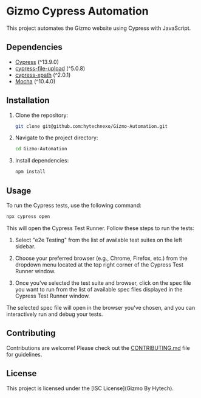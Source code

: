 # Gizmo Cypress Automation

This project automates the Gizmo website using Cypress with JavaScript.

## Dependencies

- [Cypress](https://www.cypress.io/) (^13.9.0)
- [cypress-file-upload](https://github.com/abramenal/cypress-file-upload) (^5.0.8)
- [cypress-xpath](https://github.com/cypress-io/cypress-xpath) (^2.0.1)
- [Mocha](https://mochajs.org/) (^10.4.0)

## Installation

1. Clone the repository:
   ```bash
   git clone git@github.com:hytechnexo/Gizmo-Automation.git
   ```

2. Navigate to the project directory:

   ```bash
   cd Gizmo-Automation
   ```

3. Install dependencies:

   ```bash
   npm install
   ```

## Usage

To run the Cypress tests, use the following command:

```bash
npx cypress open
```

This will open the Cypress Test Runner. Follow these steps to run the tests:

1. Select "e2e Testing" from the list of available test suites on the left sidebar.

2. Choose your preferred browser (e.g., Chrome, Firefox, etc.) from the dropdown menu located at the top right corner of the Cypress Test Runner window.

3. Once you've selected the test suite and browser, click on the spec file you want to run from the list of available spec files displayed in the Cypress Test Runner window.

The selected spec file will open in the browser you've chosen, and you can interactively run and debug your tests.

## Contributing

Contributions are welcome! Please check out the [CONTRIBUTING.md](CONTRIBUTING.md) file for guidelines.

## License

This project is licensed under the [ISC License](Gizmo By Hytech).
```
